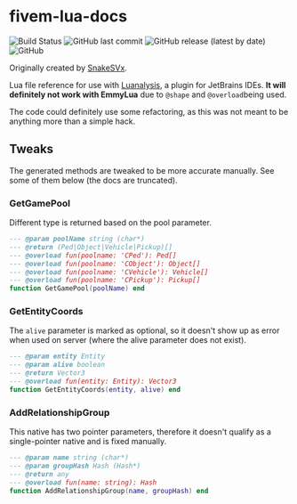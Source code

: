 # fivem-lua-docs

![Build Status](https://github.com/Xseba360/fivem-lua-docs/actions/workflows/create-docs-and-release.yml/badge.svg)
![GitHub last commit](https://img.shields.io/github/last-commit/Xseba360/fivem-lua-docs)
![GitHub release (latest by date)](https://img.shields.io/github/v/release/Xseba360/fivem-lua-docs)
![GitHub](https://img.shields.io/github/license/Xseba360/fivem-lua-docs)

Originally created by [SnakeSVx](https://github.com/SnakeSVx/fivem-lua-docs).

Lua file reference for use with [Luanalysis](https://github.com/Benjamin-Dobell/IntelliJ-Luanalysis), a plugin for
JetBrains IDEs. **It will definitely not work with EmmyLua** due to `@shape` and `@overload`being used.

The code could definitely use some refactoring, as this was not meant to be anything more than a simple hack.

## Tweaks

The generated methods are tweaked to be more accurate manually. See some of them below (the docs are truncated).

### GetGamePool

Different type is returned based on the pool parameter.

```lua
--- @param poolName string (char*)
--- @return (Ped|Object|Vehicle|Pickup)[]
--- @overload fun(poolname: 'CPed'): Ped[]
--- @overload fun(poolname: 'CObject'): Object[]
--- @overload fun(poolname: 'CVehicle'): Vehicle[]
--- @overload fun(poolname: 'CPickup'): Pickup[]
function GetGamePool(poolName) end
```

### GetEntityCoords

The `alive` parameter is marked as optional, so it doesn't show up as error when used on server (where the alive
parameter does not exist).

```lua
--- @param entity Entity
--- @param alive boolean
--- @return Vector3
--- @overload fun(entity: Entity): Vector3
function GetEntityCoords(entity, alive) end
```

### AddRelationshipGroup

This native has two pointer parameters, therefore it doesn't qualify as a single-pointer native and is fixed manually.

```lua
--- @param name string (char*)
--- @param groupHash Hash (Hash*)
--- @return any
--- @overload fun(name: string): Hash
function AddRelationshipGroup(name, groupHash) end
```
